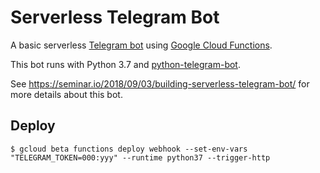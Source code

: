 # Serverless Telegram Bot

A basic serverless [Telegram bot](https://core.telegram.org/bots) using [Google Cloud Functions](https://cloud.google.com/functions/).

This bot runs with Python 3.7 and [python-telegram-bot](https://python-telegram-bot.org/).

See https://seminar.io/2018/09/03/building-serverless-telegram-bot/ for more details about this bot.

## Deploy

```
$ gcloud beta functions deploy webhook --set-env-vars "TELEGRAM_TOKEN=000:yyy" --runtime python37 --trigger-http
```
